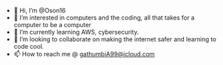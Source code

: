 - 👋 Hi, I’m @Oson16
- 👀 I’m interested in computers and the coding, all that takes for a computer to be a computer
- 🌱 I’m currently learning AWS, cybersecurity. 
- 💞️ I’m looking to collaborate on making the internet safer and learning to code cool. 
- 📫 How to reach me @ gathumbiA99@icloud.com

<!---
Oson16/Oson16 is a ✨ special ✨ repository because its `README.md` (this file) appears on your GitHub profile.
You can click the Preview link to take a look at your changes.
--->
